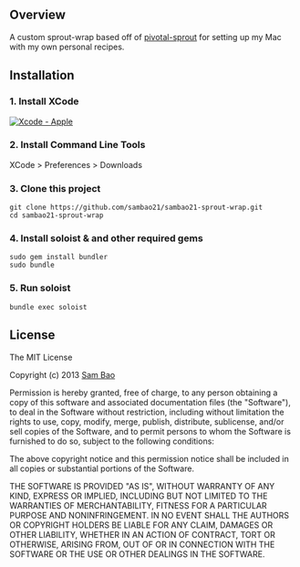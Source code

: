 ## Overview

A custom sprout-wrap based off of [pivotal-sprout](https://github.com/pivotal-sprout/sprout-wrap) for setting up my Mac with my own personal recipes.

## Installation

### 1. Install XCode

[![Xcode - Apple](http://r.mzstatic.com/images/web/linkmaker/badge_macappstore-lrg.gif)](https://itunes.apple.com/us/app/xcode/id497799835?mt=12&uo=4)

### 2. Install Command Line Tools

  XCode > Preferences > Downloads

### 3. Clone this project

    git clone https://github.com/sambao21/sambao21-sprout-wrap.git
    cd sambao21-sprout-wrap

### 4. Install soloist & and other required gems

    sudo gem install bundler
    sudo bundle

### 5. Run soloist

    bundle exec soloist

## License

The MIT License

Copyright (c) 2013 [Sam Bao](http://github.com/sambao21)

Permission is hereby granted, free of charge, to any person obtaining a copy
of this software and associated documentation files (the "Software"), to deal
in the Software without restriction, including without limitation the rights
to use, copy, modify, merge, publish, distribute, sublicense, and/or sell
copies of the Software, and to permit persons to whom the Software is
furnished to do so, subject to the following conditions:

The above copyright notice and this permission notice shall be included in
all copies or substantial portions of the Software.

THE SOFTWARE IS PROVIDED "AS IS", WITHOUT WARRANTY OF ANY KIND, EXPRESS OR
IMPLIED, INCLUDING BUT NOT LIMITED TO THE WARRANTIES OF MERCHANTABILITY,
FITNESS FOR A PARTICULAR PURPOSE AND NONINFRINGEMENT. IN NO EVENT SHALL THE
AUTHORS OR COPYRIGHT HOLDERS BE LIABLE FOR ANY CLAIM, DAMAGES OR OTHER
LIABILITY, WHETHER IN AN ACTION OF CONTRACT, TORT OR OTHERWISE, ARISING FROM,
OUT OF OR IN CONNECTION WITH THE SOFTWARE OR THE USE OR OTHER DEALINGS IN
THE SOFTWARE.
